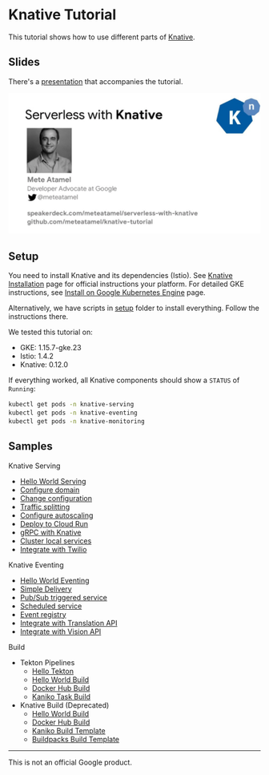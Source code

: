 # Knative Tutorial

This tutorial shows how to use different parts of [Knative](https://www.knative.dev/docs/).

## Slides

There's a [presentation](https://speakerdeck.com/meteatamel/serverless-with-knative) that accompanies the tutorial.

[![Serverless with Knative](./docs/images/serverless-with-knative.png)](https://speakerdeck.com/meteatamel/serverless-with-knative)

## Setup

You need to install Knative and its dependencies (Istio). See [Knative Installation](https://www.knative.dev/docs/install/) page for official instructions your platform. For detailed GKE instructions, see [Install on Google Kubernetes Engine](https://www.knative.dev/docs/install/knative-with-gke/) page.

Alternatively, we have scripts in [setup](setup) folder to install everything. Follow the instructions there.

We tested this tutorial on:
* GKE: 1.15.7-gke.23
* Istio: 1.4.2
* Knative: 0.12.0

If everything worked, all Knative components should show a `STATUS` of `Running`:

```bash
kubectl get pods -n knative-serving
kubectl get pods -n knative-eventing
kubectl get pods -n knative-monitoring
```

## Samples

Knative Serving
* [Hello World Serving](docs/helloworldserving.md)
* [Configure domain](docs/configuredomain.md)
* [Change configuration](docs/changeconfig.md)
* [Traffic splitting](docs/trafficsplitting.md)
* [Configure autoscaling](docs/configureautoscaling.md)
* [Deploy to Cloud Run](docs/deploycloudrun.md)
* [gRPC with Knative](docs/grpc.md)
* [Cluster local services](docs/clusterlocal.md)
* [Integrate with Twilio](docs/twiliointegration.md)

Knative Eventing
* [Hello World Eventing](docs/helloworldeventing.md)
* [Simple Delivery](docs/simpledelivery.md)
* [Pub/Sub triggered service](docs/pubsubeventing.md)
* [Scheduled service](docs/scheduledeventing.md)
* [Event registry](docs/eventregistry.md)
* [Integrate with Translation API](docs/translationeventing.md)
* [Integrate with Vision API](docs/visioneventing.md)

Build
* Tekton Pipelines
   * [Hello Tekton](docs/hellotekton.md)
   * [Hello World Build](docs/tekton-helloworldbuild.md)
   * [Docker Hub Build](docs/tekton-dockerbuild.md)
   * [Kaniko Task Build](docs/tekton-kanikotaskbuild.md)
* Knative Build (Deprecated) 
   * [Hello World Build](docs/deprecated/helloworldbuild.md)
   * [Docker Hub Build](docs/deprecated/dockerbuild.md)
   * [Kaniko Build Template](docs/deprecated/kanikobuildtemplate.md)
   * [Buildpacks Build Template](docs/deprecated/buildpacksbuildtemplate.md)

-------

This is not an official Google product.
